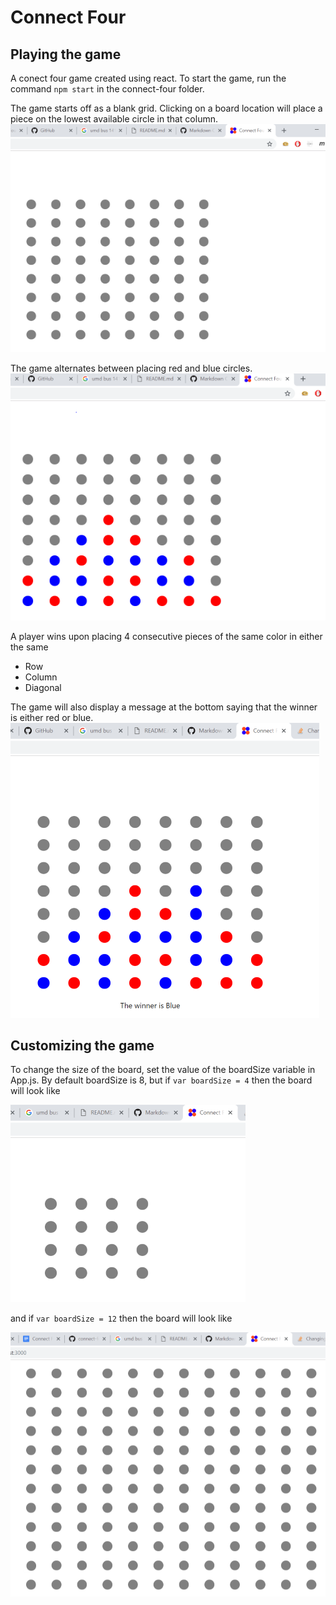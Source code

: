 # Connect Four

## Playing the game 
A conect four game created using react. To start the game, run the command `npm start` in the connect-four folder. 

The game starts off as a blank grid. Clicking on a board location will place a piece on the lowest available circle in that column.
![Blank Board](screenshots/blank.png "Starting board for connect four")


The game alternates between placing red and blue circles. 	
![Red and Blue pieces](screenshots/redblue.png "Board with pieces placed down")

A player wins upon placing 4 consecutive pieces of the same color in either the same
* Row
* Column
* Diagonal 

The game will also display a message at the bottom saying that the winner is either red or blue. 
![The game ends](screenshots/endgame.png "Blue wins the game")

## Customizing the game

To change the size of the board, set the value of the boardSize variable in App.js. By default boardSize is 8, but if `var boardSize = 4` then the board will look like 

![4x4 grid](screenshots/4.png "A 4x4 board")

and if `var boardSize = 12` then the board will look like 

![16x16 grid](screenshots/16.png "A 16x16 board")
